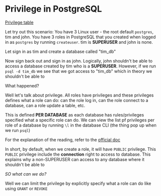 # Privilege in PostgreSQL

[Privilege table](https://www.postgresql.org/docs/12/ddl-priv.html#PRIVILEGE-ABBREVS-TABLE)

Let try out this scenario: You have 3 Linux user - the root default `postgres`, tim and john. You have 3 roles in PostgreSQL that you created when logged in as `postgres` by running `createuser`. tim is **SUPERUSER** and john is none.

Let sign in as tim and create a database called "tim_db"

Now sign back out and sign in as john. Logically, john shouldn't be able to access a database created by tim who is a **SUPERUSER**. However, if we run `psql -d tim_db` we see that we got access to "tim_db" which in theory we shouldn't be able to

What happened?

Well let's talk about privilege. All roles have privileges and these privileges defines what a role can do: can the role log in, can the role connect to a database, can a role update a table, etc.

This is defined **PER DATABASE** as each database has rules/privileges specified what a specific role can do. We can view the list pf privileges per role of a database by running `\l` in the database CLI (the thing pop up when we run `psql`)

For the explanation of the reading, refer to the [official doc](https://www.postgresql.org/docs/12/ddl-priv.html#PRIVILEGE-ABBREVS-TABLE)

In short, by default, when we create a role, it will have `PUBLIC` privilege. This `PUBLIC` privilege include the **connection** right to access to database. This explains why a non-SUPERUSER can access to any database where it shouldn't be able to

_SO what can we do?_

Well we can limit the privilege by explicitly specify what a role can do like using `GRANT` or `REVOKE`
